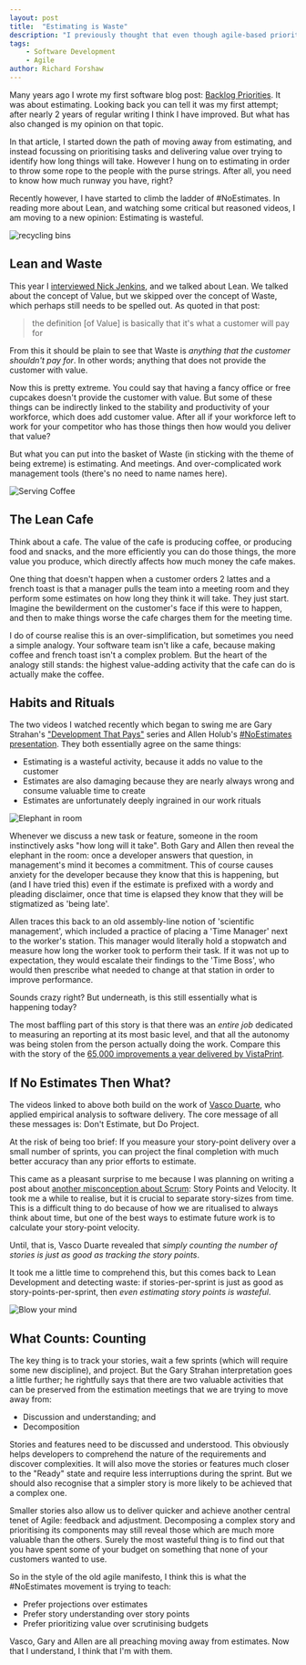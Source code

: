 ```yaml
---
layout: post
title:  "Estimating is Waste"
description: "I previously thought that even though agile-based priorities hold more value than estimating, there was still value in estimating. Now I'm not so sure."
tags:
    - Software Development
    - Agile
author: Richard Forshaw
---
```


Many years ago I wrote my first software blog post: [Backlog Priorities](./2018-11-28-backlog-priorities.markdown). It was about estimating. Looking back you can tell it was my first attempt; after nearly 2 years of regular writing I think I have improved. But what has also changed is my opinion on that topic.

In that article, I started down the path of moving away from estimating, and instead focussing on prioritising tasks and delivering value over trying to identify how long things will take. However I hung on to estimating in order to throw some rope to the people with the purse strings. After all, you need to know how much runway you have, right?

Recently however, I have started to climb the ladder of #NoEstimates. In reading more about Lean, and watching some critical but reasoned videos, I am moving to a new opinion: Estimating is wasteful.

![recycling bins](./images/recycling-bins.jpg)

## Lean and Waste

This year I [interviewed Nick Jenkins](./2023-03-nick-jenkins-lean-interview.markdown), and we talked about Lean. We talked about the concept of Value, but we skipped over the concept of Waste, which perhaps still needs to be spelled out. As quoted in that post:

 > the definition [of Value] is basically that it's what a customer will pay for

From this it should be plain to see that Waste is *anything that the customer shouldn't pay for*. In other words; anything that does not provide the customer with value.

Now this is pretty extreme. You could say that having a fancy office or free cupcakes doesn't provide the customer with value. But some of these things can be indirectly linked to the stability and productivity of your workforce, which does add customer value. After all if your workforce left to work for your competitor who has those things then how would you deliver that value?

But what you can put into the basket of Waste (in sticking with the theme of being extreme) is estimating. And meetings. And over-complicated work management tools (there's no need to name names here).

![Serving Coffee](./images/coffee.jpg)

## The Lean Cafe

Think about a cafe. The value of the cafe is producing coffee, or producing food and snacks, and the more efficiently you can do those things, the more value you produce, which directly affects how much money the cafe makes.

One thing that doesn't happen when a customer orders 2 lattes and a french toast is that a manager pulls the team into a meeting room and they perform some estimates on how long they think it will take. They just start. Imagine the bewilderment on the customer's face if this were to happen, and then to make things worse the cafe charges them for the meeting time.

I do of course realise this is an over-simplification, but sometimes you need a simple analogy. Your software team isn't like a cafe, because making coffee and french toast isn't a complex problem. But the heart of the analogy still stands: the highest value-adding activity that the cafe can do is actually make the coffee.

## Habits and Rituals

The two videos I watched recently which began to swing me are Gary Strahan's ["Development That Pays"](https://www.youtube.com/playlist?list=PLngnoZX8cAn-cLyBLerru-kROqXN3wrkU) series and Allen Holub's [#NoEstimates presentation](https://www.youtube.com/watch?v=QVBlnCTu9Ms&t=1889s). They both essentially agree on the same things:

 * Estimating is a wasteful activity, because it adds no value to the customer
 * Estimates are also damaging because they are nearly always wrong and consume valuable time to create
 * Estimates are unfortunately deeply ingrained in our work rituals

![Elephant in room](./images/elephant-in-room.jpg)

Whenever we discuss a new task or feature, someone in the room instinctively asks "how long will it take". Both Gary and Allen then reveal the elephant in the room: once a developer answers that question, in management's mind it becomes a commitment. This of course causes anxiety for the developer because they know that this is happening, but (and I have tried this) even if the estimate is prefixed with a wordy and pleading disclaimer, once that time is elapsed they know that they will be stigmatized as 'being late'.

Allen traces this back to an old assembly-line notion of 'scientific management', which included a practice of placing a 'Time Manager' next to the worker's station. This manager would literally hold a stopwatch and measure how long the worker took to perform their task. If it was not up to expectation, they would escalate their findings to the 'Time Boss', who would then prescribe what needed to change at that station in order to improve performance.

Sounds crazy right? But underneath, is this still essentially what is happening today?

The most baffling part of this story is that there was an *entire job* dedicated to measuring an reporting at its most basic level, and that all the autonomy was being stolen from the person actually doing the work. Compare this with the story of the [65,000 improvements a year delivered by VistaPrint](./2023-03-nick-jenkins-lean-interview.markdown#improve-and-empower).

## If No Estimates Then What?

The videos linked to above both build on the work of [Vasco Duarte](https://www.youtube.com/watch?v=MhbT7EvYN0c), who applied empirical analysis to software delivery. The core message of all these messages is: Don't Estimate, but Do Project.

At the risk of being too brief: If you measure your story-point delivery over a small number of sprints, you can project the final completion with much better accuracy than any prior efforts to estimate.

This came as a pleasant surprise to me because I was planning on writing a post about [another misconception about Scrum](./2022-12-Scrum-Misconceptions.md): Story Points and Velocity. It took me a while to realise, but it is crucial to separate story-sizes from time. This is a difficult thing to do because of how we are ritualised to always think about time, but one of the best ways to estimate future work is to calculate your story-point velocity.

Until, that is, Vasco Duarte revealed that *simply counting the number of stories is just as good as tracking the story points*.

It took me a little time to comprehend this, but this comes back to Lean Development and detecting waste: if stories-per-sprint is just as good as story-points-per-sprint, then *even estimating story points is wasteful*.

![Blow your mind](./images/mind_blown.jpg)

## What Counts: Counting

The key thing is to track your stories, wait a few sprints (which will require some new discipline), and project. But the Gary Strahan interpretation goes a little further; he rightfully says that there are two valuable activities that can be preserved from the estimation meetings that we are trying to move away from:

 * Discussion and understanding; and
 * Decomposition

Stories and features need to be discussed and understood. This obviously helps developers to comprehend the nature of the requirements and discover complexities. It will also move the stories or features much closer to the "Ready" state and require less interruptions during the sprint. But we should also recognise that a simpler story is more likely to be achieved that a complex one.

Smaller stories also allow us to deliver quicker and achieve another central tenet of Agile: feedback and adjustment. Decomposing a complex story and prioritising its components may still reveal those which are much more valuable than the others. Surely the most wasteful thing is to find out that you have spent some of your budget on something that none of your customers wanted to use.

So in the style of the old agile manifesto, I think this is what the #NoEstimates movement is trying to teach:

 * Prefer projections over estimates
 * Prefer story understanding over story points
 * Prefer prioritizing value over scrutinising budgets

Vasco, Gary and Allen are all preaching moving away from estimates. Now that I understand, I think that I'm with them.

